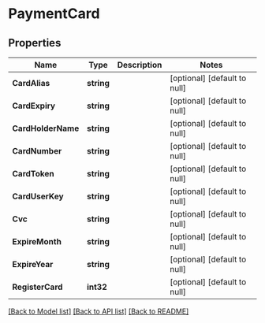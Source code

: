 # PaymentCard

## Properties
Name | Type | Description | Notes
------------ | ------------- | ------------- | -------------
**CardAlias** | **string** |  | [optional] [default to null]
**CardExpiry** | **string** |  | [optional] [default to null]
**CardHolderName** | **string** |  | [optional] [default to null]
**CardNumber** | **string** |  | [optional] [default to null]
**CardToken** | **string** |  | [optional] [default to null]
**CardUserKey** | **string** |  | [optional] [default to null]
**Cvc** | **string** |  | [optional] [default to null]
**ExpireMonth** | **string** |  | [optional] [default to null]
**ExpireYear** | **string** |  | [optional] [default to null]
**RegisterCard** | **int32** |  | [optional] [default to null]

[[Back to Model list]](../README.md#documentation-for-models) [[Back to API list]](../README.md#documentation-for-api-endpoints) [[Back to README]](../README.md)


